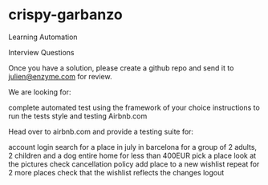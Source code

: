 # crispy-garbanzo
Learning Automation 


Interview Questions

Once you have a solution, please create a github repo and send it to julien@enzyme.com for review.

We are looking for:

complete automated test using the framework of your choice
instructions to run the tests
style
and testing
Airbnb.com

Head over to airbnb.com and provide a testing suite for:

account login
search for a place
in july
in barcelona
for a group of 2 adults, 2 children and a dog
entire home
for less than 400EUR
pick a place
look at the pictures
check cancellation policy
add place to a new wishlist
repeat for 2 more places
check that the wishlist reflects the changes
logout
